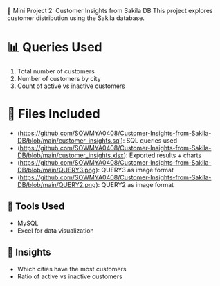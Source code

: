 🎯 Mini Project 2: Customer Insights from Sakila DB
This project explores customer distribution using the Sakila database.

# 📊 Queries Used
1. Total number of customers
2. Number of customers by city
3. Count of active vs inactive customers

# 📁 Files Included
- (https://github.com/SOWMYA0408/Customer-Insights-from-Sakila-DB/blob/main/customer_insights.sql): SQL queries used
- (https://github.com/SOWMYA0408/Customer-Insights-from-Sakila-DB/blob/main/customer_insights.xlsx): Exported results + charts
- (https://github.com/SOWMYA0408/Customer-Insights-from-Sakila-DB/blob/main/QUERY3.png): QUERY3 as image format
- (https://github.com/SOWMYA0408/Customer-Insights-from-Sakila-DB/blob/main/QUERY2.png): QUERY2 as image format
## 🔧 Tools Used
- MySQL
- Excel for data visualization

## 📌 Insights
- Which cities have the most customers
- Ratio of active vs inactive customers


